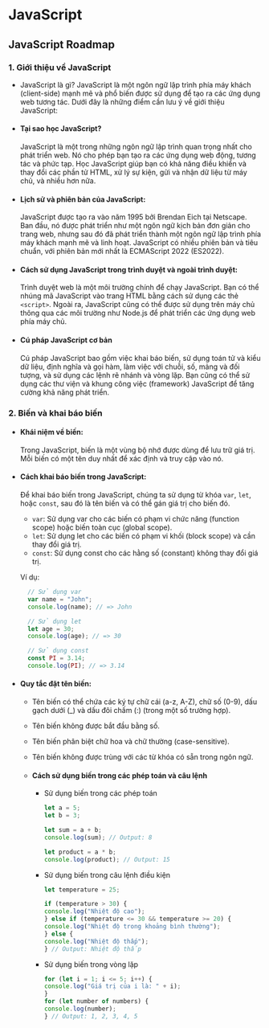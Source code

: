 # JavaScript

## JavaScript Roadmap

### 1. Giới thiệu về JavaScript
-  JavaScript là gì?
  JavaScript là một ngôn ngữ lập trình phía máy khách (client-side) mạnh mẽ và phổ biến được sử dụng để tạo ra các ứng dụng web tương tác. Dưới đây là những điểm cần lưu ý về giới thiệu JavaScript:
- #### Tại sao học JavaScript?
  JavaScript là một trong những ngôn ngữ lập trình quan trọng nhất cho phát triển web. Nó cho phép bạn tạo ra các ứng dụng web động, tương tác và phức tạp. Học JavaScript giúp bạn có khả năng điều khiển và thay đổi các phần tử HTML, xử lý sự kiện, gửi và nhận dữ liệu từ máy chủ, và nhiều hơn nữa.
- #### Lịch sử và phiên bản của JavaScript:
  JavaScript được tạo ra vào năm 1995 bởi Brendan Eich tại Netscape. Ban đầu, nó được phát triển như một ngôn ngữ kịch bản đơn giản cho trang web, nhưng sau đó đã phát triển thành một ngôn ngữ lập trình phía máy khách mạnh mẽ và linh hoạt. JavaScript có nhiều phiên bản và tiêu chuẩn, với phiên bản mới nhất là ECMAScript 2022 (ES2022).
- #### Cách sử dụng JavaScript trong trình duyệt và ngoài trình duyệt:
  Trình duyệt web là một môi trường chính để chạy JavaScript. Bạn có thể nhúng mã JavaScript vào trang HTML bằng cách sử dụng các thẻ `<script>`.
  Ngoài ra, JavaScript cũng có thể được sử dụng trên máy chủ thông qua các môi trường như Node.js để phát triển các ứng dụng web phía máy chủ.
- #### Cú pháp JavaScript cơ bản
  Cú pháp JavaScript bao gồm việc khai báo biến, sử dụng toán tử và kiểu dữ liệu, định nghĩa và gọi hàm, làm việc với chuỗi, số, mảng và đối tượng, và sử dụng các lệnh rẽ nhánh và vòng lặp. Bạn cũng có thể sử dụng các thư viện và khung công việc (framework) JavaScript để tăng cường khả năng phát triển.
### 2. Biến và khai báo biến
- #### Khái niệm về biến:
  Trong JavaScript, biến là một vùng bộ nhớ được dùng để lưu trữ giá trị. Mỗi biến có một tên duy nhất để xác định và truy cập vào nó.
- #### Cách khai báo biến trong JavaScript:
  Để khai báo biến trong JavaScript, chúng ta sử dụng từ khóa `var`, `let`, hoặc `const`, sau đó là tên biến và có thể gán giá trị cho biến đó.
    * `var`: Sử dụng var cho các biến có phạm vi chức năng (function scope) hoặc biến toàn cục (global scope).
    * `let`: Sử dụng let cho các biến có phạm vi khối (block scope) và cần thay đổi giá trị.
    * `const`: Sử dụng const cho các hằng số (constant) không thay đổi giá trị.
  
  Ví dụ:
  ```javascript
    // Sử dụng var
    var name = "John";
    console.log(name); // => John
  
    // Sử dụng let
    let age = 30; 
    console.log(age); // => 30
  
    // Sử dụng const
    const PI = 3.14;
    console.log(PI); // => 3.14
  ```
- #### Quy tắc đặt tên biến:

  - Tên biến có thể chứa các ký tự chữ cái (a-z, A-Z), chữ số (0-9), dấu gạch dưới (_) và dấu đôi chấm (:) (trong một số trường hợp).
  - Tên biến không được bắt đầu bằng số.
  - Tên biến phân biệt chữ hoa và chữ thường (case-sensitive).
  - Tên biến không được trùng với các từ khóa có sẵn trong ngôn ngữ.
  
  - #### Cách sử dụng biến trong các phép toán và câu lệnh
    - Sử dụng biến trong các phép toán
      ```javascript
      let a = 5;
      let b = 3;
      
      let sum = a + b;
      console.log(sum); // Output: 8
    
      let product = a * b;
      console.log(product); // Output: 15
      ```
    - Sử dụng biến trong câu lệnh điều kiện
      ```javascript
      let temperature = 25;
      
      if (temperature > 30) {
      console.log("Nhiệt độ cao");
      } else if (temperature <= 30 && temperature >= 20) {
      console.log("Nhiệt độ trong khoảng bình thường");
      } else {
      console.log("Nhiệt độ thấp");
      } // Output: Nhiệt độ thấp
      ```
    -  Sử dụng biến trong vòng lặp
       ```javascript
       for (let i = 1; i <= 5; i++) {
       console.log("Giá trị của i là: " + i);
       }
       for (let number of numbers) {
       console.log(number);
       } // Output: 1, 2, 3, 4, 5
       ```
    
    

  
